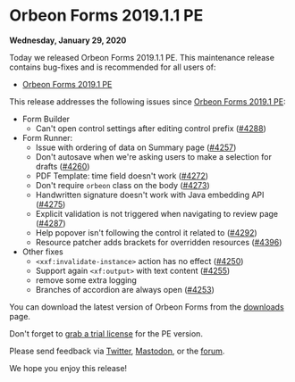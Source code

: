 # Orbeon Forms 2019.1.1 PE

__Wednesday, January 29, 2020__

Today we released Orbeon Forms 2019.1.1 PE. This maintenance release contains bug-fixes and is recommended for all users of:

- [Orbeon Forms 2019.1 PE](orbeon-forms-2019.1.md)

This release addresses the following issues since [Orbeon Forms 2019.1 PE](orbeon-forms-2019.1.md):

- Form Builder
    - Can't open control settings after editing control prefix ([\#4288](https://github.com/orbeon/orbeon-forms/issues/4288))
- Form Runner:
    - Issue with ordering of data on Summary page ([\#4257](https://github.com/orbeon/orbeon-forms/issues/4257))
    - Don't autosave when we're asking users to make a selection for drafts ([\#4260](https://github.com/orbeon/orbeon-forms/issues/4260))
    - PDF Template: time field doesn't work ([\#4272](https://github.com/orbeon/orbeon-forms/issues/4272))
    - Don't require `orbeon` class on the body ([\#4273](https://github.com/orbeon/orbeon-forms/issues/4273))
    - Handwritten signature doesn't work with Java embedding API ([\#4275](https://github.com/orbeon/orbeon-forms/issues/4275))
    - Explicit validation is not triggered when navigating to review page ([\#4287](https://github.com/orbeon/orbeon-forms/issues/4287))
    - Help popover isn't following the control it related to ([\#4292](https://github.com/orbeon/orbeon-forms/issues/4292))
    - Resource patcher adds brackets for overridden resources ([\#4396](https://github.com/orbeon/orbeon-forms/issues/4396))
- Other fixes
    - `<xxf:invalidate-instance>` action has no effect ([\#4250](https://github.com/orbeon/orbeon-forms/issues/4250))
    - Support again `<xf:output>` with text content ([\#4255](https://github.com/orbeon/orbeon-forms/issues/4255))
    - remove some extra logging
    - Branches of accordion are always open ([\#4253](https://github.com/orbeon/orbeon-forms/issues/4253))

You can download the latest version of Orbeon Forms from the [downloads](https://www.orbeon.com/download) page.  

Don't forget to [grab a trial license](https://prod.orbeon.com/prod/fr/orbeon/register/new) for the PE version.

Please send feedback via [Twitter](https://twitter.com/orbeon), [Mastodon](https://mastodon.social/@orbeon), or the [forum](https://www.orbeon.com/community).

We hope you enjoy this release!
